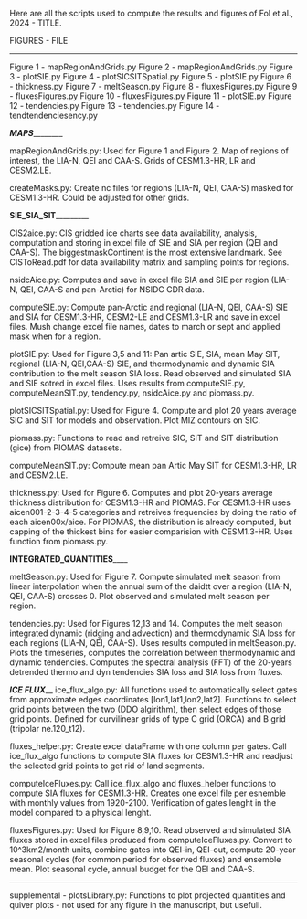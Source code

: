 Here are all the scripts used to compute the results and figures of Fol et al., 2024 - TITLE. 


FIGURES  -   FILE
_______________________________
Figure 1 - mapRegionAndGrids.py
Figure 2 - mapRegionAndGrids.py
Figure 3 - plotSIE.py
Figure 4 - plotSICSITSpatial.py
Figure 5 - plotSIE.py
Figure 6 - thickness.py
Figure 7 - meltSeason.py
Figure 8 - fluxesFigures.py
Figure 9 - fluxesFigures.py
Figure 10 - fluxesFigures.py
Figure 11 - plotSIE.py
Figure 12 - tendencies.py
Figure 13 - tendencies.py
Figure 14 - tendtendenciesency.py




_____________________MAPS_____________________________

mapRegionAndGrids.py: Used for Figure 1 and Figure 2. Map of regions of interest, the LIA-N, QEI and CAA-S. Grids of CESM1.3-HR, LR and CESM2.LE.

createMasks.py: Create nc files for regions (LIA-N, QEI, CAA-S) masked for CESM1.3-HR. Could be adjusted for other grids. 


____________________SIE_SIA_SIT_____________________________

CIS2aice.py: CIS gridded ice charts see data availability, analysis, computation and storing in excel file of SIE and SIA per region (QEI and CAA-S). The biggestmaskContinent is the most extensive landmark. See CISToRead.pdf for data availability matrix and sampling points for regions.

nsidcAice.py: Computes and save in excel file SIA and SIE per region (LIA-N, QEI, CAA-S and pan-Arctic) for NSIDC CDR data.

computeSIE.py: Compute pan-Arctic and regional (LIA-N, QEI, CAA-S) SIE and SIA for CESM1.3-HR, CESM2-LE and CESM1.3-LR and save in excel files. Mush change excel file names, dates to march or sept and applied mask when for a region.

plotSIE.py: Used for Figure 3,5 and 11: Pan artic SIE, SIA, mean May SIT, regional (LIA-N, QEI,CAA-S) SIE, and thermodynamic and dynamic SIA contribution to the melt season SIA loss. Read observed and simulated SIA and SIE sotred in excel files. Uses results from computeSIE.py, computeMeanSIT.py, tendency.py, nsidcAice.py and piomass.py.

plotSICSITSpatial.py: Used for Figure 4. Compute and plot 20 years average SIC and SIT for models and observation. Plot MIZ contours on SIC. 


piomass.py: Functions to read and retreive SIC, SIT and SIT distribution (gice) from PIOMAS datasets. 

computeMeanSIT.py: Compute mean pan Artic May SIT for CESM1.3-HR, LR and CESM2.LE. 

thickness.py: Used for Figure 6. Computes and plot 20-years average thickness distribution for CESM1.3-HR and PIOMAS. For CESM1.3-HR uses aicen001-2-3-4-5 categories and retreives frequencies by doing the ratio of each aicen00x/aice. For PIOMAS, the distribution is already computed, but capping of the thickest bins for easier comparision with CESM1.3-HR. Uses function from piomass.py.


____________________INTEGRATED_QUANTITIES________________________

meltSeason.py: Used for Figure 7. Compute simulated melt season from linear interpolation when the annual sum of the daidtt over a region (LIA-N, QEI, CAA-S) crosses 0. Plot observed and simulated melt season per region.

tendencies.py: Used for Figures 12,13 and 14. Computes the melt season integrated dynamic (ridging and advection) and thermodynamic SIA loss for each regions (LIA-N, QEI, CAA-S). Uses results computed in meltSeason.py. Plots the timeseries, computes the correlation between thermodynamic and dynamic tendencies. Computes the spectral analysis (FFT) of the 20-years detrended thermo and dyn tendencies SIA loss and SIA loss from fluxes.



_____________________________ICE FLUX_______________________________
ice_flux_algo.py: All functions used to automatically select gates from approximate edges coordinates [lon1,lat1,lon2,lat2]. Functions to select grid points between the two (DDO algirithm), then select edges of those grid points. Defined for curvilinear grids of type C grid (ORCA) and B grid (tripolar ne.120_t12).

fluxes_helper.py: Create excel dataFrame with one column per gates. Call ice_flux_algo functions to compute SIA fluxes for CESM1.3-HR and readjust the selected grid points to get rid of land segments.

computeIceFluxes.py: Call ice_flux_algo and fluxes_helper functions to compute SIA fluxes for CESM1.3-HR. Creates one excel file per esnemble with monthly values from 1920-2100. Verification of gates lenght in the model compared to a physical lenght.

fluxesFigures.py: Used for Figure 8,9,10. Read observed and simulated SIA fluxes stored in excel files produced from computeIceFluxes.py. Convert to 10^3km2/month units, combine gates into QEI-in, QEI-out, compute 20-year seasonal cycles (for common period for observed fluxes) and ensemble mean. Plot seasonal cycle, annual budget for the QEI and CAA-S.


______________________________________________
supplemental - plotsLibrary.py: Functions to plot projected quantities and quiver plots - not used for any figure in the manuscript, but usefull.
